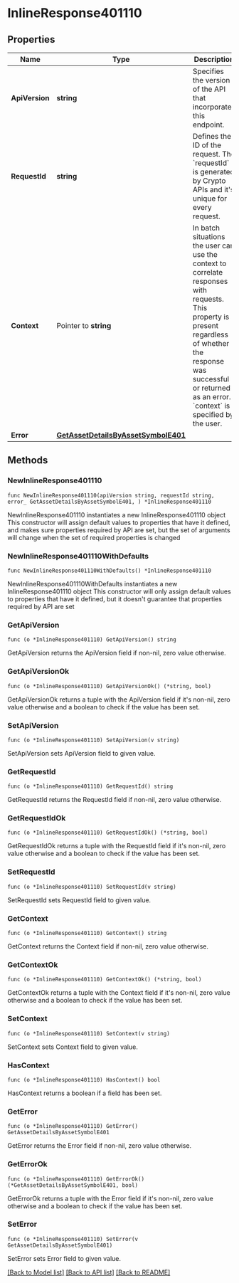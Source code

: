 # InlineResponse401110

## Properties

Name | Type | Description | Notes
------------ | ------------- | ------------- | -------------
**ApiVersion** | **string** | Specifies the version of the API that incorporates this endpoint. | 
**RequestId** | **string** | Defines the ID of the request. The &#x60;requestId&#x60; is generated by Crypto APIs and it&#39;s unique for every request. | 
**Context** | Pointer to **string** | In batch situations the user can use the context to correlate responses with requests. This property is present regardless of whether the response was successful or returned as an error. &#x60;context&#x60; is specified by the user. | [optional] 
**Error** | [**GetAssetDetailsByAssetSymbolE401**](GetAssetDetailsByAssetSymbolE401.md) |  | 

## Methods

### NewInlineResponse401110

`func NewInlineResponse401110(apiVersion string, requestId string, error_ GetAssetDetailsByAssetSymbolE401, ) *InlineResponse401110`

NewInlineResponse401110 instantiates a new InlineResponse401110 object
This constructor will assign default values to properties that have it defined,
and makes sure properties required by API are set, but the set of arguments
will change when the set of required properties is changed

### NewInlineResponse401110WithDefaults

`func NewInlineResponse401110WithDefaults() *InlineResponse401110`

NewInlineResponse401110WithDefaults instantiates a new InlineResponse401110 object
This constructor will only assign default values to properties that have it defined,
but it doesn't guarantee that properties required by API are set

### GetApiVersion

`func (o *InlineResponse401110) GetApiVersion() string`

GetApiVersion returns the ApiVersion field if non-nil, zero value otherwise.

### GetApiVersionOk

`func (o *InlineResponse401110) GetApiVersionOk() (*string, bool)`

GetApiVersionOk returns a tuple with the ApiVersion field if it's non-nil, zero value otherwise
and a boolean to check if the value has been set.

### SetApiVersion

`func (o *InlineResponse401110) SetApiVersion(v string)`

SetApiVersion sets ApiVersion field to given value.


### GetRequestId

`func (o *InlineResponse401110) GetRequestId() string`

GetRequestId returns the RequestId field if non-nil, zero value otherwise.

### GetRequestIdOk

`func (o *InlineResponse401110) GetRequestIdOk() (*string, bool)`

GetRequestIdOk returns a tuple with the RequestId field if it's non-nil, zero value otherwise
and a boolean to check if the value has been set.

### SetRequestId

`func (o *InlineResponse401110) SetRequestId(v string)`

SetRequestId sets RequestId field to given value.


### GetContext

`func (o *InlineResponse401110) GetContext() string`

GetContext returns the Context field if non-nil, zero value otherwise.

### GetContextOk

`func (o *InlineResponse401110) GetContextOk() (*string, bool)`

GetContextOk returns a tuple with the Context field if it's non-nil, zero value otherwise
and a boolean to check if the value has been set.

### SetContext

`func (o *InlineResponse401110) SetContext(v string)`

SetContext sets Context field to given value.

### HasContext

`func (o *InlineResponse401110) HasContext() bool`

HasContext returns a boolean if a field has been set.

### GetError

`func (o *InlineResponse401110) GetError() GetAssetDetailsByAssetSymbolE401`

GetError returns the Error field if non-nil, zero value otherwise.

### GetErrorOk

`func (o *InlineResponse401110) GetErrorOk() (*GetAssetDetailsByAssetSymbolE401, bool)`

GetErrorOk returns a tuple with the Error field if it's non-nil, zero value otherwise
and a boolean to check if the value has been set.

### SetError

`func (o *InlineResponse401110) SetError(v GetAssetDetailsByAssetSymbolE401)`

SetError sets Error field to given value.



[[Back to Model list]](../README.md#documentation-for-models) [[Back to API list]](../README.md#documentation-for-api-endpoints) [[Back to README]](../README.md)



